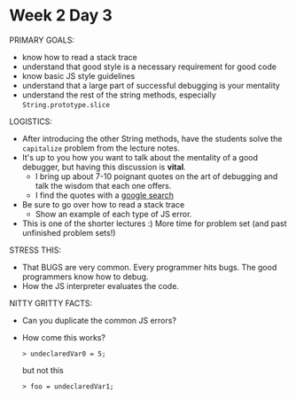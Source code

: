 # Week 2 Day 3

PRIMARY GOALS:
  - know how to read a stack trace
  - understand that good style is a necessary requirement for good code
  - know basic JS style guidelines
  - understand that a large part of successful debugging is your mentality
  - understand the rest of the string methods, especially `String.prototype.slice`

LOGISTICS:
  - After introducing the other String methods, have the students solve the `capitalize` problem from the lecture notes.
  - It's up to you how you want to talk about the mentality of a good debugger, but having this discussion is **vital**.
    * I bring up about 7-10 poignant quotes on the art of debugging and talk the wisdom that each one offers.
    * I find the quotes with a [google search](http://lmgtfy.com/?q=quotes+on+debugging)
  - Be sure to go over how to read a stack trace
    * Show an example of each type of JS error.
  - This is one of the shorter lectures :) More time for problem set (and past unfinished problem sets!)

STRESS THIS:
  - That BUGS are very common. Every programmer hits bugs. The good programmers know how to debug.
  - How the JS interpreter evaluates the code.

NITTY GRITTY FACTS:
  - Can you duplicate the common JS errors?
  - How come this works?

    ```
    > undeclaredVar0 = 5;
    ```

    but not this

    ```
    > foo = undeclaredVar1;
    ```

